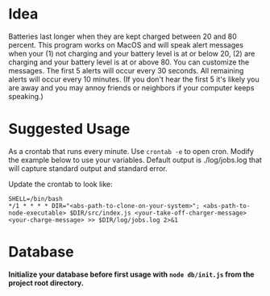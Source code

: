 # Idea

Batteries last longer when they are kept charged between 20 and 80 percent. This program works on MacOS and will speak alert messages when your (1) not charging and your battery level is at or below 20, (2) are charging and your battery level is at or above 80. You can customize the messages. The first 5 alerts will occur every 30 seconds. All remaining alerts will occur every 10 minutes. (If you don't hear the first 5 it's likely you are away and you may annoy friends or neighbors if your computer keeps speaking.)

# Suggested Usage

As a crontab that runs every minute. Use `crontab -e` to open cron. Modify the example below to use your variables. Default output is ./log/jobs.log that will capture standard output and standard error.

Update the crontab to look like:

```console
SHELL=/bin/bash
*/1 * * * * DIR="<abs-path-to-clone-on-your-system>"; <abs-path-to-node-executable> $DIR/src/index.js <your-take-off-charger-message> <your-charge-message> >> $DIR/log/jobs.log 2>&1
```

# Database

**Initialize your database before first usage with `node db/init.js` from the project root directory.**
